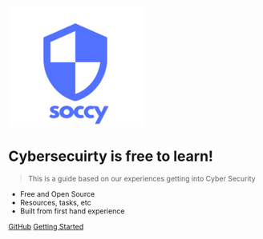 ![logo](images/logo1.png)

# Cybersecuirty is free to learn!

> This is a guide based on our experiences getting into Cyber Security

- Free and Open Source 
- Resources, tasks, etc
- Built from first hand experience

[GitHub](https://github.com/soc-cy/soc-cy.github.io)
[Getting Started](#homepage)
